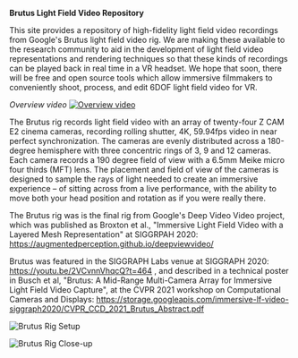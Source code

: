 **Brutus Light Field Video Repository**

This site provides a repository of high-fidelity light field video recordings from Google's Brutus light field video rig.  We are making these available to the research community to aid in the development of light field video representations and rendering techniques so that these kinds of recordings can be played back in real time in a VR headset.  We hope that soon, there will be free and open source tools which allow immersive filmmakers to conveniently shoot, process, and edit 6DOF light field video for VR.  

*Overview video*
[![Overview video](https://lh3.googleusercontent.com/etYDXqpW_-vgNNKoCqJ0_noRG59pfFFeBnu65qNdmhQDZBQ9wHBCYiVwICl5jP43Gu-f5E_BNUunCkl4YKrhCWilkYvQxdkOKT7Aoucsq46WS9yWWI4f4--CxqpItjI7A7Q9umZbfz7jzgFsj3x0VhbYjWtGI92MVSxuzu89dyFVdimOKvqYDI_KFM4j4Zg0_ysSqpAxNCJteFFHpt0ubeB0YLX8H8wPcYBlSwr-5BxxV255wdK-YvYaHeqoLbY_FV_QnW9ymK8Dx8C3RWjSk3_Mm5oBk_jgEA7M_nezzTaxTAmAOgxwA2AdcxULRqvdJx_nzwwyzOPBojcH6pHKzXiUNjCoY42ut6AslCXBuIWgY6fzYyTnJIC2705nHVu66MCeDeG2KMBHlzooaV4t4iaZKNaxqWuE4eNyPYfB53Up240TdSHNlVblFHPsItwJxygK21ey0B2eJgLLFdWNlIWsasK7oPtZ6dQp9NzGMKh5XcypY6RZJ5WGiqUt-mRufUm5SyAm_4uuFX-MPgcSJHjuGddqggGO3QZ_hIltamny4KpBWELvWtTqGb6P3o4vNAL_-MN7PamlXV-gBIGeucbf_FD8cvxQx4LgpdIdzVvaJi36lenMgBlV09CYLMZo7ub7ygB8J0c14bHbof9N5IqLx5BMyyk_kGX_8OnrP2gltNVc4U0H59g9wNVNQ0Vn5pWqw_z16jSak6U5NUPfTjYon5lZZLWVkj7iDMAu_uPGUkdfy1Cw1nbdVW1O3N9aEwzHxpUh6h3l78eJ0Z2mj5kUCpHd0bCJO93U=w1278-h721-no?authuser=0)](https://youtu.be/g5HZwIbTY5o)

The Brutus rig records light field video with an array of twenty-four Z CAM E2 cinema cameras, recording rolling shutter, 4K, 59.94fps video in near perfect synchronization.  The cameras are evenly distributed across a 180-degree hemisphere with three concentric rings of 3, 9 and 12 cameras.  Each camera records a 190 degree field of view with a 6.5mm Meike micro four thirds (MFT) lens.  The placement and field of view of the cameras is designed to sample the rays of light needed to create an immersive experience – of sitting across from a live performance, with the ability to move both your head position and rotation as if you were really there.

The Brutus rig was is the final rig from Google's Deep Video Video project, which was published as Broxton et al., "Immersive Light Field Video with a Layered Mesh Representation" at SIGGRPAH 2020: https://augmentedperception.github.io/deepviewvideo/

Brutus was featured in the SIGGRAPH Labs venue at SIGGRAPH 2020: https://youtu.be/2VCvnnVhqcQ?t=464 , and described in a technical poster in Busch et al, "Brutus: A Mid-Range Multi-Camera Array for Immersive Light Field Video Capture", at the CVPR  2021 workshop on Computational Cameras and Displays: https://storage.googleapis.com/immersive-lf-video-siggraph2020/CVPR_CCD_2021_Brutus_Abstract.pdf


![Brutus Rig Setup](https://lh3.googleusercontent.com/pw/AL9nZEVs0tpFtPsTB9mVvbDr6cX9VSg9148CxQ_lf7FvoLoTvvKilZC7pN7wtjyY4bp94Eo_yO1PjGWhX7M8xuIrWkU5cCOz9XTJ3fpAoDQ_mc04XtjXLhXf5q5cVL5suHOaVg-sdwZyYr6U2eSeHXSzKuqNhw=w1263-h947-no?authuser=0)



![Brutus Rig Close-up](https://lh3.googleusercontent.com/pw/AL9nZEV3734rdinxt2AcW8owhm1poCh5aAeEaqCuoDljMAq23BYoYlilV0Z0hJI9aE_DPkgKTiSB5coxgE7zlmH7-lrYT4RogZKm0BZU1tRMbgl_qaXQM5o3Erwkl5QWO1xyrQ5civ6dTCJFDZkLtF1UCfbULQ=w1263-h947-no?authuser=0)

